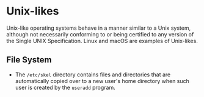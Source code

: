 Unix-likes
==========

Unix-like operating systems behave in a manner similar to a Unix system, although not necessarily conforming to or being certified to any version of the Single UNIX Specification. Linux and macOS are examples of Unix-likes.

File System
-----------

- The `/etc/skel` directory contains files and directories that are automatically copied over to a new user's home directory when such user is created by the `useradd` program.
